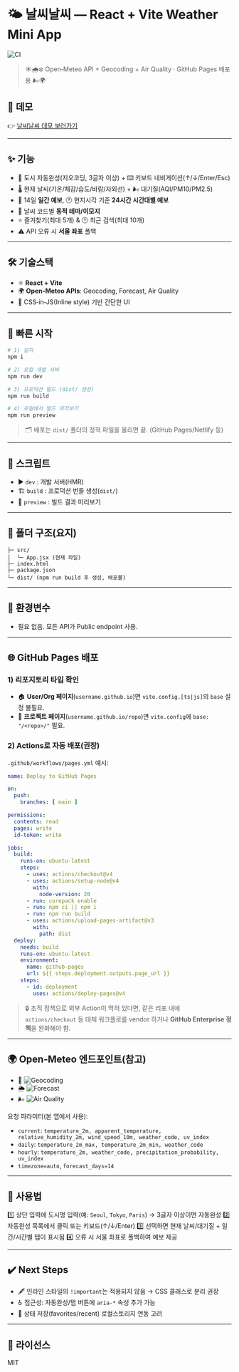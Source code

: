 # 🌤️ 날씨날씨 — React + Vite Weather Mini App

![CI](https://github.com/LeahKim-dev/Weather-mini/actions/workflows/deploy.yml/badge.svg)
> ☀️🌧️❄️ Open‑Meteo API + Geocoding + Air Quality · GitHub Pages 배포용 🌬️🌍

## 🚀 데모

👉 [날씨날씨 데모 보러가기](https://leahkim-dev.github.io/Weather-mini/)

---

## ✨ 기능

* 🔎 도시 자동완성(지오코딩, 3글자 이상) + ⌨️ 키보드 네비게이션(↑/↓/Enter/Esc)
* 🌡️ 현재 날씨(기온/체감/습도/바람/자외선) + 🌬️ 대기질(AQI/PM10/PM2.5)
* 📅 14일 **일간 예보**, 🕐 현지시각 기준 **24시간 시간대별 예보**
* 🎨 날씨 코드별 **동적 테마/이모지**
* ⭐ 즐겨찾기(최대 5개) & 🕑 최근 검색(최대 10개)
* ⚠️ API 오류 시 **서울 좌표** 폴백

---

## 🛠 기술스택

* ⚛️ **React + Vite**
* 🌍 **Open‑Meteo APIs**: Geocoding, Forecast, Air Quality
* 🎨 CSS‑in‑JS(Inline style) 기반 간단한 UI

---

## 📖 빠른 시작

```bash
# 1) 설치
npm i

# 2) 로컬 개발 서버
npm run dev

# 3) 프로덕션 빌드 (dist/ 생성)
npm run build

# 4) 로컬에서 빌드 미리보기
npm run preview
```

> 🗂 배포는 `dist/` 폴더의 정적 파일을 올리면 끝. (GitHub Pages/Netlify 등)

---

## 📜 스크립트

* ▶️ `dev` : 개발 서버(HMR)
* 🏗️ `build` : 프로덕션 번들 생성(`dist/`)
* 👀 `preview` : 빌드 결과 미리보기

---

## 📂 폴더 구조(요지)

```
├─ src/
│  └─ App.jsx (현재 파일)
├─ index.html
├─ package.json
└─ dist/ (npm run build 후 생성, 배포물)
```

---

## 🔑 환경변수

* 필요 없음. 모든 API가 Public endpoint 사용.

---

## 🌐 GitHub Pages 배포

### 1) 리포지토리 타입 확인

* 🏠 **User/Org 페이지**(`username.github.io`)면 `vite.config.[ts|js]`의 `base` 설정 불필요.
* 📁 **프로젝트 페이지**(`username.github.io/repo`)면 `vite.config`에 `base: "/<repo>/"` 필요.

### 2) Actions로 자동 배포(권장)

`.github/workflows/pages.yml` 예시:

```yaml
name: Deploy to GitHub Pages

on:
  push:
    branches: [ main ]

permissions:
  contents: read
  pages: write
  id-token: write

jobs:
  build:
    runs-on: ubuntu-latest
    steps:
      - uses: actions/checkout@v4
      - uses: actions/setup-node@v4
        with:
          node-version: 20
      - run: corepack enable
      - run: npm ci || npm i
      - run: npm run build
      - uses: actions/upload-pages-artifact@v3
        with:
          path: dist
  deploy:
    needs: build
    runs-on: ubuntu-latest
    environment:
      name: github-pages
      url: ${{ steps.deployment.outputs.page_url }}
    steps:
      - id: deployment
        uses: actions/deploy-pages@v4
```

> 🔒 조직 정책으로 외부 Action이 막혀 있다면, 같은 리포 내에 `actions/checkout` 등 대체 워크플로를 vendor 하거나 **GitHub Enterprise 정책**을 완화해야 함.

---

## 🌍 Open‑Meteo 엔드포인트(참고)

* 📍 ![Geocoding](https://geocoding-api.open-meteo.com/v1/search)
* 🌦️ ![Forecast](https://api.open-meteo.com/v1/forecas)
* 🌬️ ![Air Quality](https://air-quality-api.open-meteo.com/v1/air-quality)

요청 파라미터(본 앱에서 사용):

* `current`: `temperature_2m, apparent_temperature, relative_humidity_2m, wind_speed_10m, weather_code, uv_index`
* `daily`: `temperature_2m_max, temperature_2m_min, weather_code`
* `hourly`: `temperature_2m, weather_code, precipitation_probability, uv_index`
* `timezone=auto`, `forecast_days=14`

---

## 📝 사용법

1️⃣ 상단 입력에 도시명 입력(예: `Seoul`, `Tokyo`, `Paris`) → 3글자 이상이면 자동완성
2️⃣ 자동완성 목록에서 클릭 또는 키보드(↑/↓/Enter)
3️⃣ 선택하면 현재 날씨/대기질 + 일간/시간별 탭이 표시됨
4️⃣ 오류 시 서울 좌표로 폴백하여 예보 제공

---

## ✔️ Next Steps

* 🖋️ 인라인 스타일의 `!important`는 적용되지 않음 → CSS 클래스로 분리 권장
* ♿ 접근성: 자동완성/탭 버튼에 `aria-*` 속성 추가 가능
* 💾 상태 저장(favorites/recent) 로컬스토리지 연동 고려

---

## 📄 라이선스

MIT
